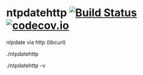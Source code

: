 # ntpdatehttp [![Build Status](https://travis-ci.org/katakk/ntpdatehttp.svg?branch=master)](https://travis-ci.org/katakk/ntpdatehttp) [![codecov.io](https://codecov.io/github/katakk/ntpdatehttp/coverage.svg?branch=master)](https://codecov.io/github/katakk/ntpdatehttp?branch=master)

ntpdate via http (libcurl)

./ntpdatehttp

./ntpdatehttp -v


